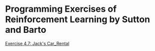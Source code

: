 # Programming Exercises of Reinforcement Learning by Sutton and Barto

[Exercise 4.7: Jack's Car_Rental](ex4.7/jack_car_rental.cpp)

